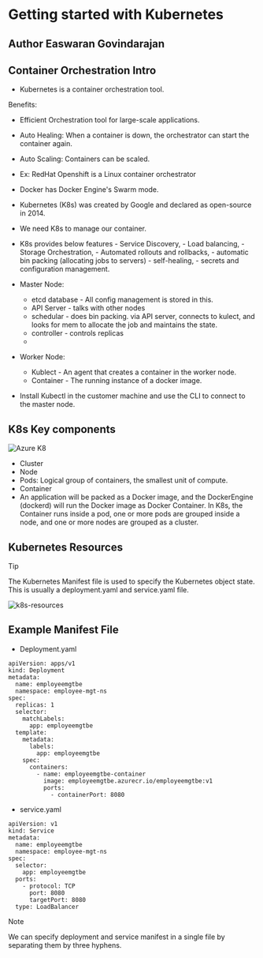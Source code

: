 # Getting started with Kubernetes
## Author Easwaran Govindarajan

 ## Container Orchestration Intro
 
 - Kubernetes is a container orchestration tool.

 Benefits:
 - Efficient Orchestration tool for large-scale applications.
 - Auto Healing: When a container is down, the orchestrator can start the container again.
 - Auto Scaling: Containers can be scaled.

 - Ex: RedHat Openshift is a Linux container orchestrator
 - Docker has Docker Engine's Swarm mode.
 - Kubernetes (K8s) was created by Google and declared as open-source in 2014.
 - We need K8s to manage our container.
 - K8s provides below features
        - Service Discovery, 
        - Load balancing, 
        - Storage Orchestration, 
        - Automated rollouts and rollbacks, 
        - automatic bin packing (allocating jobs to servers)
        - self-healing, 
        - secrets and configuration management.
 - Master Node:
    - etcd database - All config management is stored in this.
    - API Server - talks with other nodes
    - schedular - does bin packing. via API server, connects to kulect, and looks for mem to allocate the job and maintains the state.
    - controller - controls replicas
    - 
 - Worker Node:
    - Kublect - An agent that creates a container in the worker node.
    - Container - The running instance of a docker image.
 - Install Kubectl in the customer machine and use the CLI to connect to the master node.

## K8s Key components

![Azure K8](https://github.com/EaswaranG/devops-101/assets/75293695/47a38557-a825-46e8-b97f-5b8d76521076)

- Cluster
- Node
- Pods: Logical group of containers, the smallest unit of compute.
- Container
- An application will be packed as a Docker image, and the DockerEngine (dockerd) will run the Docker image as Docker Container. In K8s, the Container runs inside a pod, one or more pods are grouped inside a node, and one or more nodes are grouped as a cluster.

## Kubernetes Resources
>[!TIP]
>The Kubernetes Manifest file is used to specify the Kubernetes object state. This is usually a deployment.yaml and service.yaml file.

![k8s-resources](https://github.com/EaswaranG/devops-101/assets/75293695/fa6f974d-5bf7-4da6-859b-d2424f8f8a5c)

## Example Manifest File

- Deployment.yaml
```
apiVersion: apps/v1
kind: Deployment
metadata:
  name: employeemgtbe
  namespace: employee-mgt-ns
spec:
  replicas: 1
  selector:
    matchLabels:
      app: employeemgtbe
  template:
    metadata:
      labels:
        app: employeemgtbe
    spec:
      containers:
        - name: employeemgtbe-container
          image: employeemgtbe.azurecr.io/employeemgtbe:v1
          ports:
            - containerPort: 8080
```
- service.yaml
```
apiVersion: v1
kind: Service
metadata:
  name: employeemgtbe
  namespace: employee-mgt-ns
spec:
  selector:
    app: employeemgtbe
  ports:
    - protocol: TCP
      port: 8080
      targetPort: 8080
  type: LoadBalancer
```
>[!NOTE]
>We can specify deployment and service manifest in a single file by separating them by three hyphens.

